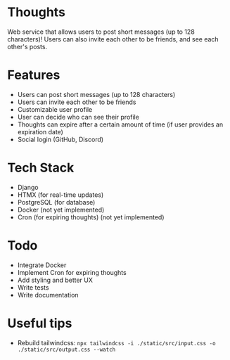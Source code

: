 # Thoughts

Web service that allows users to post short messages (up to 128 characters)! Users can also invite each other to be
friends, and see each other's posts.

# Features

- Users can post short messages (up to 128 characters)
- Users can invite each other to be friends
- Customizable user profile
- User can decide who can see their profile
- Thoughts can expire after a certain amount of time (if user provides an expiration date)
- Social login (GitHub, Discord)

# Tech Stack

- Django
- HTMX (for real-time updates)
- PostgreSQL (for database)
- Docker (not yet implemented)
- Cron (for expiring thoughts) (not yet implemented)

# Todo
- Integrate Docker
- Implement Cron for expiring thoughts
- Add styling and better UX
- Write tests
- Write documentation

# Useful tips
- Rebuild tailwindcss: `npx tailwindcss -i ./static/src/input.css -o ./static/src/output.css --watch`